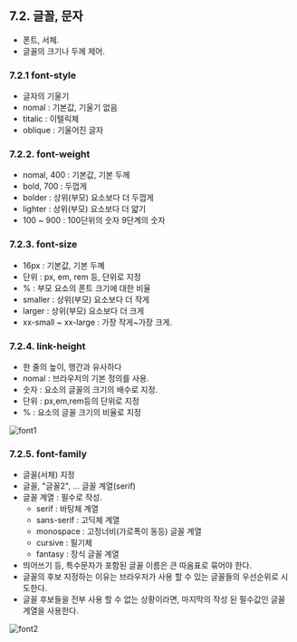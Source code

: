
## 7.2. 글꼴, 문자
- 폰트, 서체.
- 글꼴의 크기나 두께 제어.
  
### 7.2.1 font-style
- 글자의 기울기
- nomal : 기본값, 기울기 없음
- titalic : 이텔릭체
- oblique : 기울어진 글자

### 7.2.2. font-weight
- nomal, 400 : 기본값, 기본 두께
- bold, 700 : 두껍게
- bolder : 상위(부모) 요소보다 더 두껍게
- lighter : 상위(부모) 요소보다 더 얇기
- 100 ~ 900 : 100단위의 숫자 9단계의 숫자

### 7.2.3. font-size
- 16px : 기본값, 기본 두꼐
- 단위 : px, em, rem 등, 단위로 지정
- % : 부모 요소의 폰트 크기에 대한 비율
- smaller : 상위(부모) 요소보다 더 작게
- larger : 상위(부모) 요소보다 더 크게
- xx-small ~ xx-large : 가장 작게~가장 크게.

### 7.2.4. link-height
- 한 줄의 높이, 행간과 유사하다
- nomal : 브라우저의 기본 정의를 사용.
- 숫자 : 요소의 글꼴의 크기의 배수로 지정.
- 단위 : px,em,rem등의 단위로 지정
- % : 요소의 글꼴 크기의 비율로 지정

![font1](https://blogfiles.pstatic.net/MjAyMjAxMDlfMTYx/MDAxNjQxNzM0MTYyNzIz.obnhNrio4vPG0o0TGOUzt7VlyX6pmJFLpnLcoT5Kxg4g.FVsrONdLd3qNQWqiVp18sury847lL_BsBEtJZTowDf0g.JPEG.yuemj/2022-01-09_font1.jpg?type=w1)


### 7.2.5. font-family
- 글꼴(서체) 지정
- 글꼴, "글꼴2", ... 글꼴 계열(serif)
- 글꼴 계열 : 필수로 작성.
    - serif : 바탕체 계열
    - sans-serif : 고딕체 계열
    - monospace : 고정너비(가로폭이 동등) 글꼴 계열
    - cursive : 필기체
    - fantasy : 장식 글꼴 계열
- 띄어쓰기 등, 특수문자가 포함된 글꼴 이름은 큰 따옴표로 묶어야 한다.
- 글꼴의 후보 지정하는 이유는 브라우저가 사용 할 수 있는 글꼴들의 우선순위로 시도한다.
- 글꼴 후보들을 전부 사용 할 수 없는 상황이라면, 마지막의 작성 된 필수값인 글꼴 계열을 사용한다.

![font2](https://blogfiles.pstatic.net/MjAyMjAxMDlfNDEg/MDAxNjQxNzM0MTcwMzU2.Q8XIaMKXlV8VLd97HNYW0buyR8w45yrdRJ24Cdbz71kg.XvINgS50ZuLt8NsCYz7RUdIwfyopH1o42ePtlwitwTYg.JPEG.yuemj/2022-01-09_font3.jpg?type=w1)


